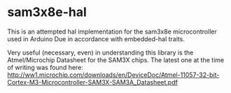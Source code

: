 # sam3x8e-hal
This is an attempted hal implementation for the sam3x8e microcontroller used in Arduino Due in accordance with embedded-hal traits.

Very useful (necessary, even) in understanding this library is the Atmel/Microchip Datasheet for the SAM3X chips.
The latest one at the time of writing was found here:
http://ww1.microchip.com/downloads/en/DeviceDoc/Atmel-11057-32-bit-Cortex-M3-Microcontroller-SAM3X-SAM3A_Datasheet.pdf
